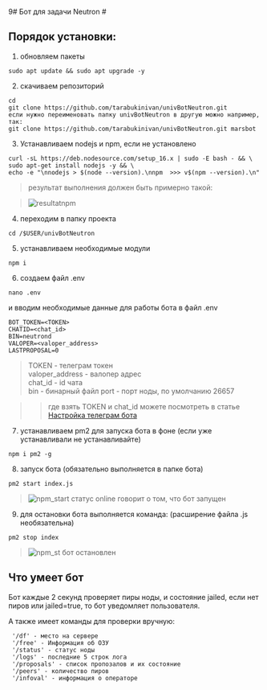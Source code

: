 9# Бот для задачи Neutron #
## Порядок установки:

1. обновляем пакеты
```
sudo apt update && sudo apt upgrade -y
```
2. скачиваем репозиторий
```
cd
git clone https://github.com/tarabukinivan/univBotNeutron.git
если нужно переименовать папку univBotNeutron в другую можно например, так:
git clone https://github.com/tarabukinivan/univBotNeutron.git marsbot
```
3. Устанавливаем nodejs и npm, если не установлено
```
curl -sL https://deb.nodesource.com/setup_16.x | sudo -E bash - && \
sudo apt-get install nodejs -y && \
echo -e "\nnodejs > $(node --version).\nnpm  >>> v$(npm --version).\n"
```
> результат выполнения должен быть примерно такой:

> ![resultatnpm](https://user-images.githubusercontent.com/56988566/195841827-4764e964-0a8a-4ebd-b867-1cd641280008.png)

4. переходим в папку проекта
```
cd /$USER/univBotNeutron
```
5. устанавливаем необходимые модули
```
npm i
```
6. создаем файл .env 
```
nano .env
```
и вводим необходимые данные для работы бота в файл .env
```
BOT_TOKEN=<TOKEN>
CHATID=<chat_id>
BIN=neutrond
VALOPER=<valoper_address>
LASTPROPOSAL=0
```
> TOKEN - телеграм токен <br>
> valoper_address - валопер адрес <br>
> chat_id - id чата <br>
> bin - бинарный файл
> port - порт ноды, по умолчанию 26657

>> где взять TOKEN и chat_id можете посмотреть в статье [Настройка телеграм бота](https://nodera.org/panic_bot#gugm)
7. устанавливаем pm2 для запуска бота в фоне (если уже устанавливали не устанавливайте)
```
npm i pm2 -g
```
8. запуск бота (обязательно выполняется в папке бота)
```
pm2 start index.js
```
> ![npm_start](https://user-images.githubusercontent.com/56988566/195844549-5aaae4d7-af1a-44d2-acb0-eaeb207d14a6.png)
> статус online говорит о том, что бот запущен
9. для остановки бота выполняется команда: (расширение файла .js необязательна)
```
pm2 stop index
```
> ![npm_st](https://user-images.githubusercontent.com/56988566/195845413-1b9281d9-df54-4e59-9a0e-0a2a9a85c914.png)
> бот остановлен

## Что умеет бот

Бот каждые 2 секунд проверяет пиры ноды, и состояние jailed, если нет пиров или jailed=true, то бот уведомляет пользователя. <br>

А также имеет команды для проверки вручную:
```
 '/df' - место на сервере
 '/free' - Информация об ОЗУ
 '/status' - статус ноды
 '/logs' - последние 5 строк лога
 '/proposals' - список пропозалов и их состояние
 '/peers' - количество пиров
 '/infoval' - информация о операторе
```

